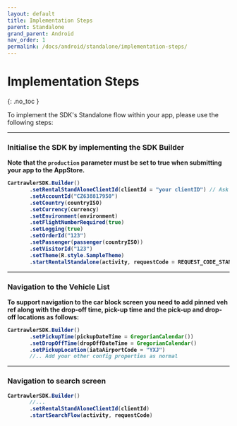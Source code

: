 ```yaml
---
layout: default
title: Implementation Steps
parent: Standalone
grand_parent: Android
nav_order: 1
permalink: /docs/android/standalone/implementation-steps/
---
```


# Implementation Steps

{: .no_toc }

To implement the SDK's Standalone flow within your app, please use the following steps:

---


### Initialise the SDK by implementing the SDK Builder <br/>
<b>Note that the `production` parameter must be set to true when submitting your app to the AppStore.

```java
CartrawlerSDK.Builder()
       .setRentalStandAloneClientId(clientId = "your clientID") // Ask your partner manager for your client id
       .setAccountId("CZ638817950")
       .setCountry(countryISO)
       .setCurrency(currency)
       .setEnvironment(environment)
       .setFlightNumberRequired(true)
       .setLogging(true)
       .setOrderId("123")
       .setPassenger(passenger(countryISO))
       .setVisitorId("123")
       .setTheme(R.style.SampleTheme)
       .startRentalStandalone(activity, requestCode = REQUEST_CODE_STANDALONE)
```
---
### Navigation to the Vehicle List

To support navigation to the car block screen you need to add pinned veh ref along with the drop-off time, pick-up time and the pick-up and drop-off locations as follows:
```java
CartrawlerSDK.Builder()
       .setPickupTime(pickupDateTime = GregorianCalendar())
       .setDropOffTime(dropOffDateTime = GregorianCalendar()
       .setPickupLocation(iataAirportCode = "YXJ")
       //.. Add your other config properties as normal
```
---

### Navigation to search screen 

```java
CartrawlerSDK.Builder()
       //... 
       .setRentalStandAloneClientId(clientId)
       .startSearchFlow(activity, requestCode)
```